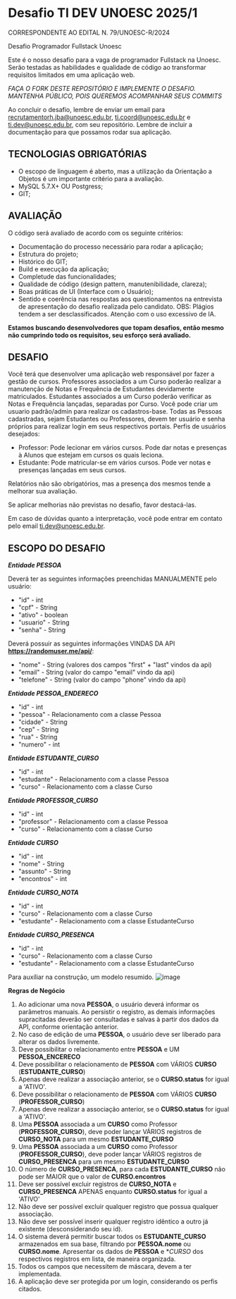 # Desafio TI DEV UNOESC 2025/1
CORRESPONDENTE AO EDITAL N. 79/UNOESC-R/2024

Desafio Programador Fullstack Unoesc

Este é o nosso desafio para a vaga de programador Fullstack na Unoesc. Serão testadas as habilidades e qualidade de código ao transformar requisitos limitados em uma aplicação web.

*FAÇA O FORK DESTE REPOSITÓRIO E IMPLEMENTE O DESAFIO. MANTENHA PÚBLICO, POIS QUEREMOS ACOMPANHAR SEUS COMMITS*

Ao concluir o desafio, lembre de enviar um email para recrutamentorh.jba@unoesc.edu.br, ti.coord@unoesc.edu.br e ti.dev@unoesc.edu.br, com seu repositório. Lembre de incluir a documentação para que possamos rodar sua aplicação.

## TECNOLOGIAS OBRIGATÓRIAS
* O escopo de linguagem é aberto, mas a utilização da Orientação a Objetos é um importante critério para a avaliação.
* MySQL 5.7.X+ OU Postgress;
* GIT;

## AVALIAÇÃO
O código será avaliado de acordo com os seguinte critérios:

* Documentação do processo necessário para rodar a aplicação;
* Estrutura do projeto;
* Histórico do GIT;
* Build e execução da aplicação;
* Completude das funcionalidades;
* Qualidade de código (design pattern, manutenibilidade, clareza);
* Boas práticas de UI (Interface com o Usuário);
* Sentido e coerência nas respostas aos questionamentos na entrevista de apresentação do desafio realizada pelo candidato.
OBS: Plágios tendem a ser desclassificados. Atenção com o uso excessivo de IA.

**Estamos buscando desenvolvedores que topam desafios, então mesmo não cumprindo todo os requisitos, seu esforço será avaliado.**

## DESAFIO
Você terá que desenvolver uma aplicação web responsável por fazer a gestão de cursos. 
Professores associados a um Curso poderão realizar a manutenção de Notas e Frequência de Estudantes devidamente matriculados.
Estudantes associados a um Curso poderão verificar as Notas e Frequência lançadas, separadas por Curso.
Você pode criar um usuario padrão/admin para realizar os cadastros-base.
Todas as Pessoas cadastradas, sejam Estudantes ou Professores, devem ter usuário e senha próprios para realizar login em seus respectivos portais.
Perfis de usuários desejados:
* Professor: Pode lecionar em vários cursos. Pode dar notas e presenças à Alunos que estejam em cursos os quais leciona.
* Estudante: Pode matricular-se em vários cursos. Pode ver notas e presenças lançadas em seus cursos.

Relatórios não são obrigatórios, mas a presença dos mesmos tende a melhorar sua avaliação.

Se aplicar melhorias não previstas no desafio, favor destacá-las.

Em caso de dúvidas quanto a interpretação, você pode entrar em contato pelo email ti.dev@unoesc.edu.br.

## ESCOPO DO DESAFIO

**_Entidade PESSOA_**

Deverá ter as seguintes informações preenchidas MANUALMENTE pelo usuário:
* "id" - int
* "cpf" - String
* "ativo" - boolean
* "usuario" - String
* "senha" - String

Deverá possuir as seguintes informações VINDAS DA API **https://randomuser.me/api/**:
* "nome" - String (valores dos campos "first" + "last" vindos da api)
* "email" - String (valor do campo "email" vindo da api)
* "telefone" - String (valor do campo "phone" vindo da api)

**_Entidade PESSOA_ENDERECO_**
* "id" - int
* "pessoa" - Relacionamento com a classe Pessoa
* "cidade" - String
* "cep" - String
* "rua" - String
* "numero" - int

**_Entidade ESTUDANTE_CURSO_**
* "id" - int
* "estudante" - Relacionamento com a classe Pessoa
* "curso" - Relacionamento com a classe Curso

**_Entidade PROFESSOR_CURSO_**
* "id" - int
* "professor" - Relacionamento com a classe Pessoa
* "curso" - Relacionamento com a classe Curso

**_Entidade CURSO_**
* "id" - int
* "nome" - String
* "assunto" - String
* "encontros" - int

**_Entidade CURSO_NOTA_**
* "id" - int
* "curso" - Relacionamento com a classe Curso
* "estudante" - Relacionamento com a classe EstudanteCurso

**_Entidade CURSO_PRESENCA_**
* "id" - int
* "curso" - Relacionamento com a classe Curso
* "estudante" - Relacionamento com a classe EstudanteCurso
  
Para auxíliar na construção, um modelo resumido.
![image](https://github.com/user-attachments/assets/f7074aab-d03e-46a4-999e-460732a2de7e)


**Regras de Negócio**
1. Ao adicionar uma nova **PESSOA**, o usuário deverá informar os parâmetros manuais. Ao persistir o registro, as demais informações supracitadas deverão ser consultadas e salvas à partir dos dados da API, conforme orientação anterior.
2. No caso de edição de uma **PESSOA**, o usuário deve ser liberado para alterar os dados livremente.
3. Deve possibilitar o relacionamento entre **PESSOA** e UM **PESSOA_ENCERECO**
4. Deve possibilitar o relacionamento de **PESSOA** com VÁRIOS **CURSO** (**ESTUDANTE_CURSO**)
5. Apenas deve realizar a associação anterior, se o **CURSO.status** for igual a 'ATIVO'.
6. Deve possibilitar o relacionamento de **PESSOA** com VÁRIOS **CURSO** (**PROFESSOR_CURSO**)
7. Apenas deve realizar a associação anterior, se o **CURSO.status** for igual a 'ATIVO'.
8. Uma **PESSOA** associada a um **CURSO** como Professor (**PROFESSOR_CURSO**), deve poder lançar VÁRIOS registros de **CURSO_NOTA** para um mesmo **ESTUDANTE_CURSO**
9. Uma **PESSOA** associada a um **CURSO** como Professor (**PROFESSOR_CURSO**), deve poder lançar VÁRIOS registros de **CURSO_PRESENCA** para um mesmo **ESTUDANTE_CURSO**
10. O número de **CURSO_PRESENCA**, para cada **ESTUDANTE_CURSO** não pode ser MAIOR que o valor de **CURSO.encontros**
11. Deve ser possível excluir registros de **CURSO_NOTA** e **CURSO_PRESENCA** APENAS enquanto **CURSO.status** for igual a 'ATIVO'
12. Não deve ser possível excluir qualquer registro que possua qualquer associação.
13. Não deve ser possível inserir qualquer registro idêntico a outro já existente (desconsiderando seu id).
14. O sistema deverá permitir buscar todos os **ESTUDANTE_CURSO** armazenados em sua base, filtrando por **PESSOA.nome** ou **CURSO.nome**. Apresentar os dados de **PESSOA** e **CURSO* dos respectivos registros em lista, de maneira organizada.
15. Todos os campos que necessitem de máscara, devem a ter implementada.
16. A aplicação deve ser protegida por um login, considerando os perfis citados.

